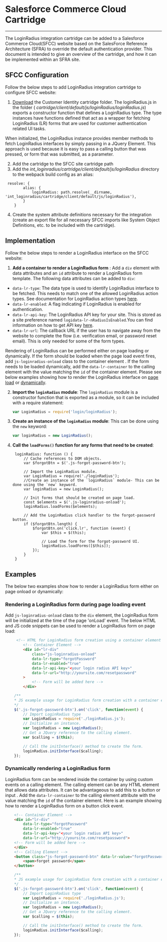 Salesforce Commerce Cloud Cartridge
===
---
The LoginRadius integration cartridge can be added to a Salesforce Commerce Cloud(SFCC) website based on the SalesForce Reference Architecture (SFRA) to override the default authentication provider. This document is intended to give an overview of the cartridge, and how it can be implemented within an SFRA site.
## SFCC Configuration
Follow the below steps  to add LoginRadius integration cartridge to configure SFCC website: 
1. [Download](https://github.com/LoginRadius/sfcc-identity-plugin) the Customer Identity cartridge folder. The loginRadius.js in the folder ( _cartridge/client/default/js/loginRadius/loginRadius.js_) exports a constructor function that defines a LoginRadius type. The type instances have functions defined that act as a wrapper for fetching LoginRadius (LR) forms that are used for customer authentication related UI tasks. 

 When initialized, the LoginRadius instance provides member methods to fetch LoginRadius interfaces by simply passing in a JQuery Element. This approach is used because it is easy to pass a calling button that was pressed, or form that was submitted, as a parameter.

2. Add the cartridge to the SFCC site cartridge path
3. Add the _int_loginradius/cartridge/client/default/js/loginRadius_ directory to the webpack build config as an alias:
```
 resolve: {
        alias: {
            loginRadius: path.resolve(__dirname, 'int_loginradius/cartridge/client/default/js/loginRadius'),
        }
    }
```
4. Create the system attribute definitions necessary for the integration (create an export file for all necessary SFCC imports like System Object Definitions, etc. to be included with the cartridge).


## Implementation
Follow the below steps to render a LoginRadius interface on the SFCC website:
1. **Add a container to render a LoginRadius form** :  Add a `div` element with data attributes and an `id` attribute to render a LoginRadius form template. The following data attributes can be added to `div`:
 - `data-lr-type`: The data type is used to identify LoginRadius interface to be fetched. This needs to match one of the allowed LoginRadius action types. See documentation for LoginRadius action types [here](https://www.loginradius.com/docs/libraries/js-libraries/getting-started/#initmethod4). 
 - `data-lr-enabled`: A  flag indicating if LoginRadius is enabled for authentication.
 - `data-lr-api-key`: The LoginRadius API key for your site. This is stored as a site preference named `logidata-lr-nRadiusIsEnabled`.You can find information on how to get API key [here](https://www.loginradius.com/docs/api/v2/admin-console/platform-security/api-key-and-secret/).
 - `data-lr-url`: The callback URL if the user has to navigate away from the website to complete the flow (i.e. verification email, or password reset email). This is only needed for some of the form types.

 Rendering of LoginRadius can be performed either on page loading or dynamically. If the form should be loaded when the page load event fires, add `js-loginradius-onload` class to the container element . If the form needs to be loaded dynamically, add the `data-lr-container`  to the calling element with the value matching the `id` of the container element. Please see below examples showing how to render the LoginRadius interface on [page load](https://www.loginradius.com/docs/api/v2/deployment/turn-key-plugins/salesforce-commerce-cloud-identity-plugin#renderingaloginradiusformduringpageloadingevent3) or [dynamically](https://www.loginradius.com/docs/api/v2/deployment/turn-key-plugins/salesforce-commerce-cloud-identity-plugin#dynamicallyrenderingaloginradiusform4).

2. **Import the `loginRadius` module**: The `loginRadius` module is a constructor function that is exported as a module, so it can be included with a require statement:
    ```JavaScript
    var LoginRadius = require('login/loginRadius');
    ```
3. **Create an instance of the `loginRadius` module**: This can be done using the `new` keyword:
    ```JavaScript
    var loginRadius = new LoginRadius();
    ```
4. **Call the `loadForms()` function for any forms that need to be created**:
   ```
    loginRadius: function () {
        // Cache references to DOM objects.
        var $forgotBtn = $('.js-forgot-password-btn');

        // Import the LoginRadius module.
        var LoginRadius = require('./loginRadius');
		//Create an instance of the `loginRadius` module- This can be done using the `new` keyword.
        var loginRadius = new LoginRadius();

        // Init forms that should be created on page load.
        const $elements = $('.js-loginradius-onload');
        loginRadius.loadForms($elements);

        // Add the LoginRadius click handler to the forgot-password button.
        if ($forgotBtn.length) {
            $forgotBtn.on('click.lr', function (event) {
                var $this = $(this);

                // Load the form for the forgot-password UI.
                loginRadius.loadForms([$this]);
            });
        }
    }
    ```
## Examples
The below two examples show how to render a LoginRadius form either on page onload or dynamically:
###  Rendering a LoginRadius form during page loading event
 Add  `js-loginradius-onload` class to the `div` element, the LoginRadius form will be initialized at the time of the page 'onLoad' event. The below HTML and JS code snippets can be used to render a LoginRadius form on page load:
```HTML
     <!-- HTML for LoginRadius form creation using a container element and the js-loginradius-onload class. -->
        <!-- Container Element -->
        <div id="lr-div"
            class="js-loginradius-onload"
            data-lr-type="forgotPassword"
            data-lr-enabled="true"
            data-lr-api-key="<your login radius API key>"
            data-lr-url="http://yoursite.com/resetpassword"
        >
            <!-- Form will be added here -->
        </div>
```
```JavaScript
	/**
    * JS example usage for LoginRadius form creation with a container element.
    */
	$('.js-forgot-password-btn').on('click', function(event) {
		// Import LoginRadius type
		var LoginRadius = require('./loginRadius.js');
		// Initialize an instance.
		var loginRadius = new LoginRadius();
		// Get a JQuery reference to the calling element.
		var $calling = $(this);

		// Call the initInterface() method to create the form.
		loginRadius.initInterface($calling);
	});
```
###  Dynamically rendering a LoginRadius form 
LoginRadius form can be rendered inside the container by using custom events on a calling element. The calling element can be any HTML element that allows data attributes. It can be advantageous to add this to a button or input . Add the `data-lr-container`  to the calling element attribute with the value matching the `id` of the container element. Here is an example showing how to render a LoginRadius form on a button click event.
```HTML
	<!-- Container Element -->
	<div id="lr-div" 
		data-lr-type="forgotPassword" 
		data-lr-enabled="true" 
		data-lr-api-key="<your login radius API key>" 
		data-lr-url="http://yoursite.com/resetpassword">
	<!-- Form will be added here -->
	</div>
	<!-- Calling Element -->
	<button class="js-forgot-password-btn" data-lr-value="forgotPassword" data-lr-container="lr-div">
		<span>forgot password</span>
	</button>
```
```JavaScript
	/**
    * JS example usage for LoginRadius form creation with a container element.
    */
	$('.js-forgot-password-btn').on('click', function(event) {
		// Import LoginRadius type
		var LoginRadius = require('./loginRadius.js');
		// Initialize an instance.
		var loginRadius = new LoginRadius();
		// Get a JQuery reference to the calling element.
		var $calling = $(this);

		// Call the initInterface() method to create the form.
		loginRadius.initInterface($calling);
	});
```
